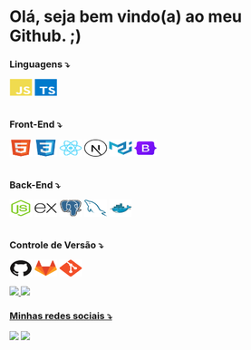 
# Olá, seja bem vindo(a) ao meu Github. ;)
<div>
<!-- ![Header](./header.png) -->

<!--     🎓 Sou graduado em Redes de Computadores e tenho especialização em Segurança da Informação e Gestão de TI. 
    👨‍🎓 Atualmente estou cursando uma formação em Desenvolvimento de Software na Cubos Academy.
    💾 Possuo experiências como analista de suporte aos usuários e infraestrutura de redes.
    👨‍💻 Estou em processo de transição de carreira para desenvolvedor web. -->
    
### Linguagens ⤵    
 <div style="display: inline_block">
   <img align="center" alt="jl-Js" height="30" width="40" src="https://raw.githubusercontent.com/devicons/devicon/master/icons/javascript/javascript-plain.svg">
     <img align="center" alt="jl-ts" height="30" width="40" src="https://raw.githubusercontent.com/devicons/devicon/master/icons/typescript/typescript-plain.svg">
 </div> <br>
 
### Front-End ⤵  
  <div style="display: inline_block">
  <img align="center" alt="jl-HTML" height="30" width="40" src="https://raw.githubusercontent.com/devicons/devicon/master/icons/html5/html5-original.svg">
  <img align="center" alt="jl-CSS" height="30" width="40" src="https://raw.githubusercontent.com/devicons/devicon/master/icons/css3/css3-original.svg">

  <img align="center" alt="jl-React" height="30" width="40" src="https://raw.githubusercontent.com/devicons/devicon/master/icons/react/react-original.svg">
  <img align="center" alt="jl-Next" height="30" width="40" src="https://raw.githubusercontent.com/devicons/devicon/master/icons/nextjs/nextjs-line.svg">
  <img align="center" alt="jl-material" height="30" width="40" src="https://raw.githubusercontent.com/devicons/devicon/master/icons/materialui/materialui-original.svg">
    <img align="center" alt="jl-bootstrap" height="30" width="40" src="https://raw.githubusercontent.com/devicons/devicon/master/icons/bootstrap/bootstrap-original.svg">

</div> <br>

### Back-End ⤵  
 <div style="display: inline_block">
     <img align="center" alt="jl-Node" height="30" width="40" src="https://raw.githubusercontent.com/devicons/devicon/master/icons/nodejs/nodejs-original.svg">
          <img align="center" alt="jl-express" height="30" width="40" src="https://raw.githubusercontent.com/devicons/devicon/master/icons/express/express-original.svg">
      <img align="center" alt="jl-postgre" height="30" width="40" src="https://raw.githubusercontent.com/devicons/devicon/master/icons/postgresql/postgresql-original.svg">
  <img align="center" alt="jl-mysql" height="30" width="40" src="https://raw.githubusercontent.com/devicons/devicon/master/icons/mysql/mysql-original.svg">
    <img align="center" alt="jl-docker" height="30" width="40" src="https://raw.githubusercontent.com/devicons/devicon/master/icons/docker/docker-original.svg">     
 </div><br>
 
### Controle de Versão ⤵  
 <div style="display: inline_block">
   <img align="center" alt="github" height="30" width="40" src="https://raw.githubusercontent.com/devicons/devicon/master/icons/github/github-original.svg">
      <img align="center" alt="github" height="30" width="40" src="https://raw.githubusercontent.com/devicons/devicon/master/icons/gitlab/gitlab-original.svg">
  <img align="center" alt="Git" height="30" width="40" src="https://raw.githubusercontent.com/devicons/devicon/master/icons/git/git-original.svg">
</div> <br>

<div align="start">
  <a href="https://github.com/jamesllopes">
  <img height="180em" src="https://github-readme-stats.vercel.app/api?username=jamesllopes&show_icons=true&theme=city_lights&include_all_commits=true&count_private=true"/>
  <img height="180em" src="https://github-readme-stats.vercel.app/api/top-langs/?username=jamesllopes&layout=compact&langs_count=7&theme=city_lights"/>
</div>    
    
### Minhas redes sociais ⤵
<div> 
    <a href="https://www.linkedin.com/in/jamesllopes" target="_blank"><img src="https://img.shields.io/badge/-LinkedIn-%230077B5?style=for-the-badge&logo=linkedin&logoColor=white" target="_blank"></a> 
     <a href = "mailto:jl.jameslopes@gmail.com"><img src="https://img.shields.io/badge/-Gmail-%23333?style=for-the-badge&logo=gmail&logoColor=white" target="_blank"></a>
    </div>
    </div>
  

    

<!--
**jamesllopes/jamesllopes** is a ✨ _special_ ✨ repository because its `README.md` (this file) appears on your GitHub profile.

Here are some ideas to get you started:

- 🔭 I’m currently working on ...
- 🌱 I’m currently learning ...
- 👯 I’m looking to collaborate on ...
- 🤔 I’m looking for help with ...
- 💬 Ask me about ...
- 📫 How to reach me: ...
- 😄 Pronouns: ...
- ⚡ Fun fact: ...
-->
